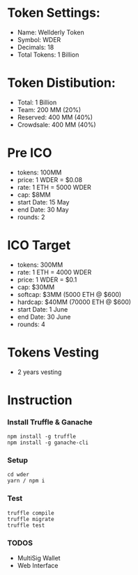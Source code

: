 # Token Settings:

* Name: Wellderly Token
* Symbol: WDER
* Decimals: 18
* Total Tokens: 1 Billion

# Token Distibution:

* Total: 1 Billion
* Team: 200 MM (20%)
* Reserved: 400 MM (40%)
* Crowdsale: 400 MM (40%)

# Pre ICO

* tokens: 100MM
* price: 1 WDER = $0.08
* rate: 1 ETH = 5000 WDER
* cap: $8MM
* start Date: 15 May
* end Date: 30 May
* rounds: 2

# ICO Target

* tokens: 300MM
* rate: 1 ETH = 4000 WDER
* price: 1 WDER = $0.1
* cap: $30MM
* softcap: $3MM (5000 ETH @ $600)
* hardcap: $40MM (70000 ETH @ $600)
* start Date: 1 June
* end Date: 30 June
* rounds: 4

# Tokens Vesting

* 2 years vesting

# Instruction

### Install Truffle & Ganache

```
npm install -g truffle
npm install -g ganache-cli
```

### Setup

```
cd wder
yarn / npm i
```

### Test

```
truffle compile
truffle migrate
truffle test
```

### TODOS

* MultiSig Wallet
* Web Interface
